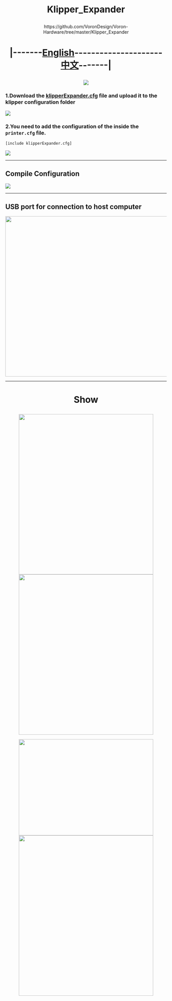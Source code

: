 # <p align="center">Klipper_Expander</p>    
<p align="center">https://github.com/VoronDesign/Voron-Hardware/tree/master/Klipper_Expander</p>    

# <p align="center">|-------[English](/README.md "English Notes")---------------------[中文](/CNREADME.md "中文说明")-------|</p>    
<p align="center" >
    <img  src="/images/wiring.png">
</p>    

### 1.Download the [klipperExpander.cfg](/klipperExpander.cfg) file and upload it to the klipper configuration folder    
![](/images/1.png)    
### 2.You need to add the configuration of the inside the `printer.cfg` file.    
```Bash
[include klipperExpander.cfg]
```    
![](/images/2.png)     

------------------------------------------------------------    

## Compile Configuration    
<img  src="/images/Menuconfig_Options.png">    

------------------------------------------------------------ 

## USB port for connection to host computer    
<img src="/images/4.jpg" width="550" height="500">    

------------------------------------------------------------    
# <p align="center">Show</p>    
<p align="center" >
    <img  src="/images/Show1.jpg" width="420" height="500">
    <img  src="/images/Show2.jpg" width="420" height="500">
</p>
<p align="center" >
    <img  src="/images/Show3.jpg" width="420" height="300">
    <img  src="/images/Show4.jpg" width="420" height="500">
</p>    
